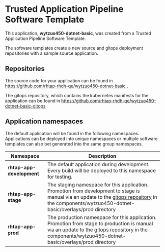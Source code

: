 # Trusted Application Pipeline Software Template

This application, **wytzuo450-dotnet-basic**, was created from a Trusted Application Pipeline Software Template.

The software templates create a new source and gitops deployment repositories with a sample source application. 

## Repositories

The source code for your application can be found in [https://github.com/rhtap-rhdh-qe/wytzuo450-dotnet-basic ](https://github.com/rhtap-rhdh-qe/wytzuo450-dotnet-basic ).
 
The gitops repository, which contains the kubernetes manifests for the application can be found in 
[https://github.com/rhtap-rhdh-qe/wytzuo450-dotnet-basic-gitops ](https://github.com/rhtap-rhdh-qe/wytzuo450-dotnet-basic-gitops ) 

## Application namespaces 

The default application will be found in the following namespaces. Applications can be deployed into unique namespaces or multiple software templates can also bet generated into the same group namespaces.  

|  Namespace   |  Description   |  
| -------- | -------- |   
| **rhtap-app-development** | The default application during development. Every build will be deployed to this namespace for testing. | 
| **rhtap-app-stage** | The staging namespace for this application. Promotion from development to stage is manual via an update to the [gitops repository](https://github.com/rhtap-rhdh-qe/wytzuo450-dotnet-basic-gitops ) in the components/wytzuo450-dotnet-basic/overlays/prod directory |  
| **rhtap-app-prod** | The production namespace for this application. Promotion from stage to production is manual via an update to the [gitops repository](https://github.com/rhtap-rhdh-qe/wytzuo450-dotnet-basic-gitops ) in the components/wytzuo450-dotnet-basic/overlays/prod directory | 